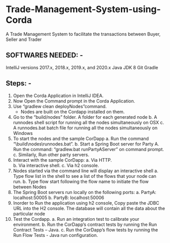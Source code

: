 # Trade-Management-System-using-Corda
A Trade Management System to facilitate the transactions between Buyer, Seller and Trader
## SOFTWARES NEEDED: -
IntelliJ versions 2017.x, 2018.x, 2019.x, and 2020.x
Java JDK 8
Git
Gradle
## Steps: -
1. Open the Corda Application in IntelliJ IDEA.
2. Now Open the Command prompt in the Corda Application.
3. Use “gradlew clean deployNodes”command.
      * Nodes are built on the Cordapp installed on them.
4.  Go to the “build/nodes” folder.
      A folder for each generated node
    b.  A runnodes shell script for running all the nodes simultaneously on OSX
    c.  A runnodes.bat batch file for running all the nodes simultaneously on Windows
5.  To start the nodes and the sample CorDapp
    a.  Run the command “\build\nodes\runnodes.bat”.
    b.  Start a Spring Boot server for Party A. Run the command: “gradlew.bat runPartyAServer” on command prompt.
    c.  Similarly, Run other party servers.
6.  Interact with the sample CorDapp: 
    a.  Via HTTP.  
    b.  Via interactive shell.
    c.  Via h2 console.
7.  Nodes started via the command line will display an interactive shell
    a.  Type flow list in the shell to see a list of the flows that your node can run. 
    b.  Type flow start following the flow name to initiate the flow between Nodes
8.  The Spring Boot servers run locally on the following ports:
    a.  PartyA: localhost:50005 
    b.  PartyB: localhost:50006 
9.  Inorder to Run the application using h2 console, Copy paste the JDBC URL into the H2 console. The database will contain all the data about the particular node
10. Test the Cordapp.
    a.  Run an integration test to calibrate your environment.
    b.  Run the CorDapp’s contract tests by running the Run Contract Tests – Java. 
    c.  Run the CorDapp’s flow tests by running the Run Flow Tests - Java run configuration.

